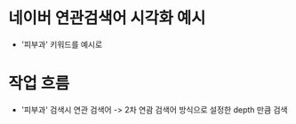 # 네이버 연관검색어 시각화 예시
- '피부과' 키워드를 예시로 

# 작업 흐름
- '피부과' 검색시 연관 검색어 -> 2차 연괌 검색어 방식으로 설정한 depth 만큼 검색 
